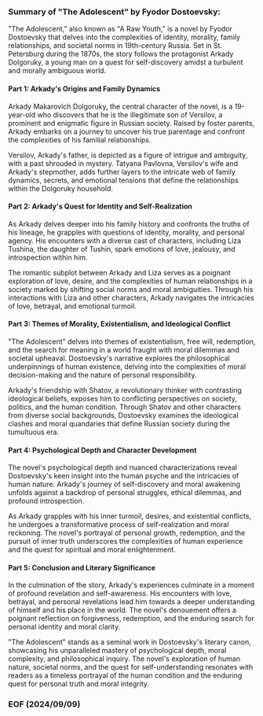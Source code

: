 ### **Summary of "The Adolescent" by Fyodor Dostoevsky:**

"The Adolescent," also known as "A Raw Youth," is a novel by Fyodor Dostoevsky that delves into the complexities of identity, morality, family relationships, and societal norms in 19th-century Russia. Set in St. Petersburg during the 1870s, the story follows the protagonist Arkady Dolgoruky, a young man on a quest for self-discovery amidst a turbulent and morally ambiguous world.

#### **Part 1: Arkady's Origins and Family Dynamics**

Arkady Makarovich Dolgoruky, the central character of the novel, is a 19-year-old who discovers that he is the illegitimate son of Versilov, a prominent and enigmatic figure in Russian society. Raised by foster parents, Arkady embarks on a journey to uncover his true parentage and confront the complexities of his familial relationships.

Versilov, Arkady's father, is depicted as a figure of intrigue and ambiguity, with a past shrouded in mystery. Tatyana Pavlovna, Versilov's wife and Arkady's stepmother, adds further layers to the intricate web of family dynamics, secrets, and emotional tensions that define the relationships within the Dolgoruky household.

#### **Part 2: Arkady's Quest for Identity and Self-Realization**

As Arkady delves deeper into his family history and confronts the truths of his lineage, he grapples with questions of identity, morality, and personal agency. His encounters with a diverse cast of characters, including Liza Tushina, the daughter of Tushin, spark emotions of love, jealousy, and introspection within him.

The romantic subplot between Arkady and Liza serves as a poignant exploration of love, desire, and the complexities of human relationships in a society marked by shifting social norms and moral ambiguities. Through his interactions with Liza and other characters, Arkady navigates the intricacies of love, betrayal, and emotional turmoil.

#### **Part 3: Themes of Morality, Existentialism, and Ideological Conflict**

"The Adolescent" delves into themes of existentialism, free will, redemption, and the search for meaning in a world fraught with moral dilemmas and societal upheaval. Dostoevsky's narrative explores the philosophical underpinnings of human existence, delving into the complexities of moral decision-making and the nature of personal responsibility.

Arkady's friendship with Shatov, a revolutionary thinker with contrasting ideological beliefs, exposes him to conflicting perspectives on society, politics, and the human condition. Through Shatov and other characters from diverse social backgrounds, Dostoevsky examines the ideological clashes and moral quandaries that define Russian society during the tumultuous era.

#### **Part 4: Psychological Depth and Character Development**

The novel's psychological depth and nuanced characterizations reveal Dostoevsky's keen insight into the human psyche and the intricacies of human nature. Arkady's journey of self-discovery and moral awakening unfolds against a backdrop of personal struggles, ethical dilemmas, and profound introspection.

As Arkady grapples with his inner turmoil, desires, and existential conflicts, he undergoes a transformative process of self-realization and moral reckoning. The novel's portrayal of personal growth, redemption, and the pursuit of inner truth underscores the complexities of human experience and the quest for spiritual and moral enlightenment.

#### **Part 5: Conclusion and Literary Significance**

In the culmination of the story, Arkady's experiences culminate in a moment of profound revelation and self-awareness. His encounters with love, betrayal, and personal revelations lead him towards a deeper understanding of himself and his place in the world. The novel's denouement offers a poignant reflection on forgiveness, redemption, and the enduring search for personal identity and moral clarity.

"The Adolescent" stands as a seminal work in Dostoevsky's literary canon, showcasing his unparalleled mastery of psychological depth, moral complexity, and philosophical inquiry. The novel's exploration of human nature, societal norms, and the quest for self-understanding resonates with readers as a timeless portrayal of the human condition and the enduring quest for personal truth and moral integrity.

### EOF (2024/09/09)